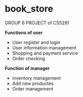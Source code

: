 # book_store
GROUP 6 PROJECT of CS5281


**Functions of user**
- User register and login 
- User information management 
- Shopping and payment service
- Order checking 

**Function of manager**
- inventory management 
- Add new productes
- Order management

